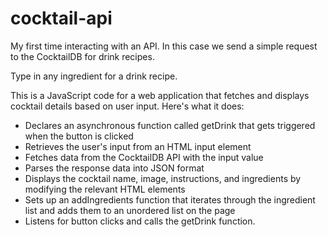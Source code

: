 # cocktail-api

My first time interacting with an API. 
In this case we send a simple request to the CocktailDB for drink recipes. 

Type in any ingredient for a drink recipe. 

This is a JavaScript code for a web application that fetches and displays cocktail details based on user input. Here's what it does:

- Declares an asynchronous function called getDrink that gets triggered when the button is clicked
- Retrieves the user's input from an HTML input element
- Fetches data from the CocktailDB API with the input value
- Parses the response data into JSON format
- Displays the cocktail name, image, instructions, and ingredients by modifying the relevant HTML elements
- Sets up an addIngredients function that iterates through the ingredient list and adds them to an unordered list on the page
- Listens for button clicks and calls the getDrink function.
